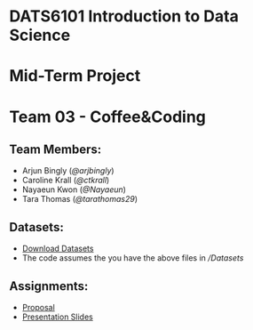 # DATS6101 Introduction to Data Science
# Mid-Term Project
# Team 03 - Coffee&Coding

## Team Members:
- Arjun Bingly (*@arjbingly*)
- Caroline Krall (*@ctkrall*)
- Nayaeun Kwon (*@Nayaeun*)
- Tara Thomas (*@tarathomas29*)

## Datasets:
- [Download Datasets](https://drive.google.com/drive/folders/1B_olGGpps1NvbdYFBAkunhfLtozbT4IY?usp=sharing "Google Drive Link")
- The code assumes the you have the above files in */Datasets*

## Assignments:
- [Proposal](https://docs.google.com/document/d/1ZUKKRLeKZI-Dk-vCTxWdXWutFKX30Sage7qHkipXg4M/edit?pli=1#heading=h.th0lybk5sa29 "Google Doc Proposal")
- [Presentation Slides](https://docs.google.com/presentation/d/1z2sMwEJj55-8oRcDCSxVOkdp2ugtMInBYd_mUCWXnOQ/edit#slide=id.p "Google Doc Slides")
